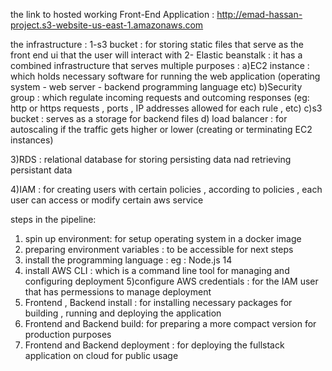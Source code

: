 the link to hosted working Front-End Application :
http://emad-hassan-project.s3-website-us-east-1.amazonaws.com

the infrastructure :
1-s3 bucket :
for storing static files that serve as the front end ui that the user will interact with
2- Elastic beanstalk :
it has a combined infrastructure that serves multiple purposes :
a)EC2 instance : which holds necessary software for running the web application (operating system - web server - backend programming language etc)
b)Security group : which regulate incoming requests and outcoming responses (eg: http or https requests , ports , IP addresses allowed for each rule , etc)
c)s3 bucket : serves as a storage for backend files
d) load balancer : for autoscaling if the traffic gets higher or lower (creating or terminating EC2 instances)

3)RDS : relational database for storing persisting data nad retrieving persistant data

4)IAM : for creating users with certain policies , according to policies , each user can access or modify certain aws service

steps in the pipeline:

1. spin up environment:
   for setup operating system in a docker image
2. preparing environment variables :
   to be accessible for next steps
3. install the programming language : eg : Node.js 14
4. install AWS CLI :
   which is a command line tool for managing and configuring deployment
   5)configure AWS credentials :
   for the IAM user that has permessions to manage deployment
5. Frontend , Backend install : for installing necessary packages for building , running and deploying the application
6. Frontend and Backend build: for preparing a more compact version for production purposes
7. Frontend and Backend deployment : for deploying the fullstack application on cloud for public usage
